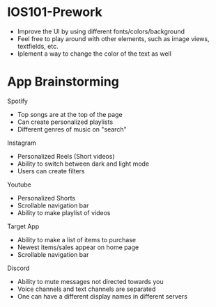 # IOS101-Prework
- Improve the UI by using different fonts/colors/background
- Feel free to play around with other elements, such as image views, textfields, etc.
- Iplement a way to change the color of the text as well

# App Brainstorming

Spotify
- Top songs are at the top of the page
- Can create personalized playlists
- Different genres of music on "search"

Instagram
- Personalized Reels (Short videos)
- Ability to switch between dark and light mode
- Users can create filters

Youtube
- Personalized Shorts
- Scrollable navigation bar
- Ability to make playlist of videos

Target App
- Ability to make a list of items to purchase
- Newest items/sales appear on home page
- Scrollable navigation bar 

Discord
- Ability to mute messages not directed towards you
- Voice channels and text channels are separated
- One can have a different display names in different servers
